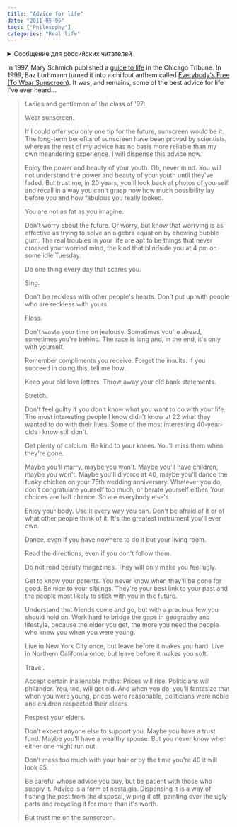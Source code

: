 ```yaml
---
title: "Advice for life"
date: "2011-05-05"
tags: ["Philosophy"]
categories: "Real life"
---
```


<details>
		<summary lang="ru">Сообщение для российских читателей</summary>

<p lang="ru">
Здравствуйте российские читатели. Ваша страна платит высокую цену за вторжение Путина в Украину. Путин лжет вам; не верьте кремлевской пропаганде. В России
нет свободных СМИ, а интернет подвергается цензуре, потому что Путин не хочет, чтобы вы знали правду. За постыдное поведение Путина заплатят не только
украинцы, но и добрые люди России. Пожалуйста, не допустите этого!
</p>

<p>
Hello Russian readers. Your country is paying a high price for Putin's invasion of Ukraine. Putin is lying to you; do not believe the Kremlin propaganda. There is no free media in Russia and the internet is censored because Putin doesn't want you to know the truth. It is not only the Ukrainians that will pay the price of Putin's shameful behaviour, so will the good people of Russia. Please do not let this happen!
</p>
</details>

In 1997, Mary Schmich published a [guide to life](https://www.chicagotribune.com/news/columnists/chi-schmich-sunscreen-column,0,4054576.column) in the Chicago Tribune. In 1999, Baz Lurhmann turned it into a chillout anthem called [Everybody's Free (To Wear Sunscreen)](https://www.youtube.com/watch?v=sTJ7AzBIJoI). It was, and remains, some of the best advice for life I've ever heard...

> Ladies and gentlemen of the class of '97:
> 
> Wear sunscreen.
> 
> If I could offer you only one tip for the future, sunscreen would be it. The long-term benefits of sunscreen have been proved by scientists, whereas the rest of my advice has no basis more reliable than my own meandering experience. I will dispense this advice now.
> 
> Enjoy the power and beauty of your youth. Oh, never mind. You will not understand the power and beauty of your youth until they've faded. But trust me, in 20 years, you'll look back at photos of yourself and recall in a way you can't grasp now how much possibility lay before you and how fabulous you really looked.
> 
> You are not as fat as you imagine.
> 
> Don't worry about the future. Or worry, but know that worrying is as effective as trying to solve an algebra equation by chewing bubble gum. The real troubles in your life are apt to be things that never crossed your worried mind, the kind that blindside you at 4 pm on some idle Tuesday.
> 
> Do one thing every day that scares you.
> 
> Sing.
> 
> Don't be reckless with other people's hearts. Don't put up with people who are reckless with yours.
> 
> Floss.
> 
> Don't waste your time on jealousy. Sometimes you're ahead, sometimes you're behind. The race is long and, in the end, it's only with yourself.
> 
> Remember compliments you receive. Forget the insults. If you succeed in doing this, tell me how.
> 
> Keep your old love letters. Throw away your old bank statements.
> 
> Stretch.
> 
> Don't feel guilty if you don't know what you want to do with your life. The most interesting people I know didn't know at 22 what they wanted to do with their lives. Some of the most interesting 40-year-olds I know still don't.
> 
> Get plenty of calcium. Be kind to your knees. You'll miss them when they're gone.
> 
> Maybe you'll marry, maybe you won't. Maybe you'll have children, maybe you won't. Maybe you'll divorce at 40, maybe you'll dance the funky chicken on your 75th wedding anniversary. Whatever you do, don't congratulate yourself too much, or berate yourself either. Your choices are half chance. So are everybody else's.
> 
> Enjoy your body. Use it every way you can. Don't be afraid of it or of what other people think of it. It's the greatest instrument you'll ever own.
> 
> Dance, even if you have nowhere to do it but your living room.
> 
> Read the directions, even if you don't follow them.
> 
> Do not read beauty magazines. They will only make you feel ugly.
> 
> Get to know your parents. You never know when they'll be gone for good. Be nice to your siblings. They're your best link to your past and the people most likely to stick with you in the future.
> 
> Understand that friends come and go, but with a precious few you should hold on. Work hard to bridge the gaps in geography and lifestyle, because the older you get, the more you need the people who knew you when you were young.
> 
> Live in New York City once, but leave before it makes you hard. Live in Northern California once, but leave before it makes you soft.
> 
> Travel.
> 
> Accept certain inalienable truths: Prices will rise. Politicians will philander. You, too, will get old. And when you do, you'll fantasize that when you were young, prices were reasonable, politicians were noble and children respected their elders.
> 
> Respect your elders.
> 
> Don't expect anyone else to support you. Maybe you have a trust fund. Maybe you'll have a wealthy spouse. But you never know when either one might run out.
> 
> Don't mess too much with your hair or by the time you're 40 it will look 85.
> 
> Be careful whose advice you buy, but be patient with those who supply it. Advice is a form of nostalgia. Dispensing it is a way of fishing the past from the disposal, wiping it off, painting over the ugly parts and recycling it for more than it's worth.
> 
> But trust me on the sunscreen.
